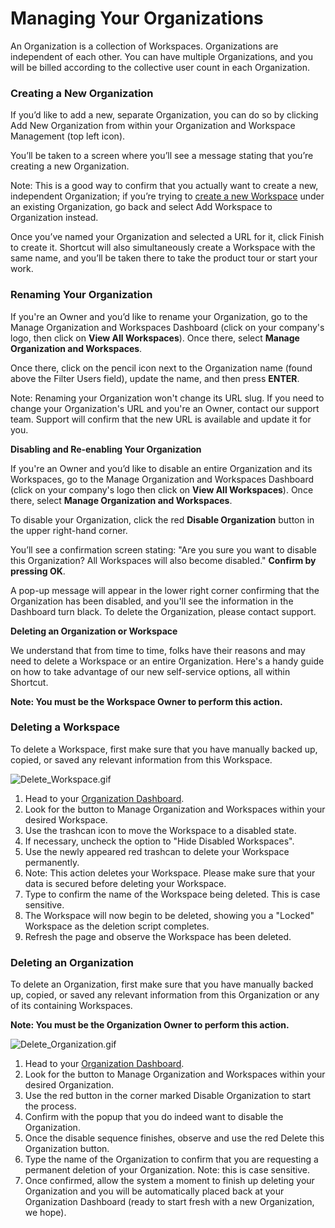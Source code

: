 # Managing Your Organizations

An Organization is a collection of Workspaces. Organizations are independent of each other. You can have multiple Organizations, and you will be billed according to the collective user count in each Organization.&#x20;

### **Creating a New Organization** <a href="#h_01j29hrv4j08492wbbt9edwd0n" id="h_01j29hrv4j08492wbbt9edwd0n"></a>

If you’d like to add a new, separate Organization, you can do so by clicking Add New Organization from within your Organization and Workspace Management (top left icon).

You’ll be taken to a screen where you’ll see a message stating that you’re creating a new Organization. &#x20;

Note: This is a good way to confirm that you actually want to create a new, independent Organization; if you’re trying to [create a new Workspace](https://help.shortcut.com/hc/en-us/articles/360045988452) under an existing Organization, go back and select Add Workspace to Organization instead.

Once you’ve named your Organization and selected a URL for it, click Finish to create it. Shortcut will also simultaneously create a Workspace with the same name, and you’ll be taken there to take the product tour or start your work.

### **Renaming Your Organization** <a href="#h_01j29hs0h1s5rtc74xy4fap5cd" id="h_01j29hs0h1s5rtc74xy4fap5cd"></a>

If you're an Owner and you’d like to rename your Organization, go to the Manage Organization and Workspaces Dashboard (click on your company's logo, then click on **View All Workspaces**). Once there, select **Manage Organization and Workspaces**.

Once there, click on the pencil icon next to the Organization name (found above the Filter Users field), update the name, and then press **ENTER**.

Note: Renaming your Organization won't change its URL slug. If you need to change your Organization's URL and you're an Owner, contact our support team. Support will confirm that the new URL is available and update it for you.

**Disabling and Re-enabling Your Organization**

If you're an Owner and you’d like to disable an entire Organization and its Workspaces, go to the Manage Organization and Workspaces Dashboard (click on your company's logo then click on **View All Workspaces**). Once there, select **Manage Organization and Workspaces**.

To disable your Organization, click the red **Disable Organization** button in the upper right-hand corner.

You’ll see a confirmation screen stating: "Are you sure you want to disable this Organization? All Workspaces will also become disabled." **Confirm by pressing OK**.

A pop-up message will appear in the lower right corner confirming that the Organization has been disabled, and you'll see the information in the Dashboard turn black. To delete the Organization, please contact support.

**Deleting an Organization or Workspace**

We understand that from time to time, folks have their reasons and may need to delete a Workspace or an entire Organization. Here's a handy guide on how to take advantage of our new self-service options, all within Shortcut.

**Note: You must be the Workspace Owner to perform this action.**

### Deleting a Workspace <a href="#h_01j29hrp3tf151r87yhs4yse90" id="h_01j29hrp3tf151r87yhs4yse90"></a>

To delete a Workspace, first make sure that you have manually backed up, copied, or saved any relevant information from this Workspace.

![Delete\_Workspace.gif](https://help.shortcut.com/hc/article_attachments/28275548834452)

1. Head to your [Organization Dashboard](https://app.clubhouse.io/organizations).
2. Look for the button to Manage Organization and Workspaces within your desired Workspace.
3. Use the trashcan icon to move the Workspace to a disabled state.
4. If necessary, uncheck the option to "Hide Disabled Workspaces".&#x20;
5. Use the newly appeared red trashcan to delete your Workspace permanently.
6. Note: This action deletes your Workspace. Please make sure that your data is secured before deleting your Workspace.
7. Type to confirm the name of the Workspace being deleted. This is case sensitive.
8. The Workspace will now begin to be deleted, showing you a "Locked" Workspace as the deletion script completes.
9. Refresh the page and observe the Workspace has been deleted.

### Deleting an Organization <a href="#h_01j29hrp3ttqbwrwd1bvey4t8s" id="h_01j29hrp3ttqbwrwd1bvey4t8s"></a>

To delete an Organization, first make sure that you have manually backed up, copied, or saved any relevant information from this Organization or any of its containing Workspaces.

**Note: You must be the Organization Owner to perform this action.**&#x20;

![Delete\_Organization.gif](https://help.shortcut.com/hc/article_attachments/28275534997908)

1. Head to your [Organization Dashboard](https://app.clubhouse.io/organizations).
2. Look for the button to Manage Organization and Workspaces within your desired Organization.
3. Use the red button in the corner marked Disable Organization to start the process.&#x20;
4. Confirm with the popup that you do indeed want to disable the Organization.
5. Once the disable sequence finishes, observe and use the red Delete this Organization button.
6. Type the name of the Organization to confirm that you are requesting a permanent deletion of your Organization. Note: this is case sensitive.&#x20;
7. Once confirmed, allow the system a moment to finish up deleting your Organization and you will be automatically placed back at your Organization Dashboard (ready to start fresh with a new Organization, we hope).
